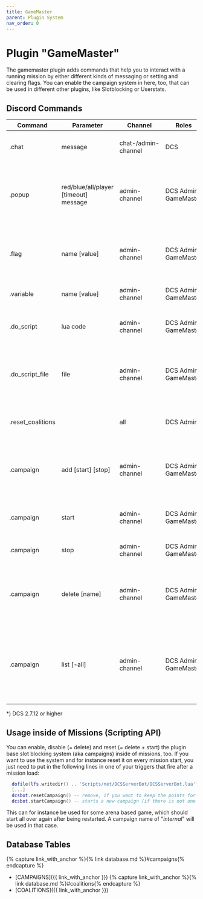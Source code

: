 ```yaml
---
title: GameMaster
parent: Plugin System
nav_order: 0
---
```


# Plugin "GameMaster"

The gamemaster plugin adds commands that help you to interact with a running mission by either different kinds of 
messaging or setting and clearing flags. You can enable the campaign system in here, too, that can be used in different
other plugins, like Slotblocking or Userstats.

## Discord Commands

| Command           | Parameter                             | Channel             | Roles                 | Description                                                                                                       |
|-------------------|---------------------------------------|---------------------|-----------------------|-------------------------------------------------------------------------------------------------------------------|
| .chat             | message                               | chat-/admin-channel | DCS                   | Send a message to the DCS in-game-chat.                                                                           |
| .popup            | red/blue/all/player [timeout] message | admin-channel       | DCS Admin, GameMaster | Send a popup to the dedicated coalition or player* in game with an optional timeout.                              |
| .flag             | name [value]                          | admin-channel       | DCS Admin, GameMaster | Sets (or clears) a flag inside the running mission or returns the current value.                                  |
| .variable         | name [value]                          | admin-channel       | DCS Admin, GameMaster | Sets (or gets) a mission variable.                                                                                |
| .do_script        | lua code                              | admin-channel       | DCS Admin, GameMaster | Run specific lua code inside the running mission.                                                                 |
| .do_script_file   | file                                  | admin-channel       | DCS Admin, GameMaster | Load a script (relative to Saved Games\DCS...) into the running mission.                                          |
| .reset_coalitions |                                       | all                 | DCS Admin             | Resets all user-coalition-bindings on all servers.                                                                |
| .campaign         | add <name> [start] [stop]             | admin-channel       | DCS Admin, GameMaster | Creates a new campaign "name", starting at "start" and ending at "stop".                                          |
| .campaign         | start <name>                          | admin-channel       | DCS Admin, GameMaster | Starts a new campaign with the provided name, if none is running.                                                 |
| .campaign         | stop                                  | admin-channel       | DCS Admin, GameMaster | Stops the current campaign.                                                                                       |
| .campaign         | delete [name]                         | admin-channel       | DCS Admin, GameMaster | Deletes a campaign out of the list. If no name is provided the current campaign will be deleted.                  |
| .campaign         | list [-all]                           | admin-channel       | DCS Admin, GameMaster | Lists all available campaigns. If "-all" is not provided (default), only campaigns from now on will be displayed. |

*) DCS 2.7.12 or higher

## Usage inside of Missions (Scripting API)

You can enable, disable (= delete) and reset (= delete + start) the plugin base slot blocking system (aka campaigns) 
inside of missions, too. If you want to use the system and for instance reset it on every mission start, you just need 
to put in the following lines in one of your triggers that fire after a mission load:
```lua
  dofile(lfs.writedir() .. 'Scripts/net/DCSServerBot/DCSServerBot.lua')
  [...]
  dcsbot.resetCampaign() -- remove, if you want to keep the points for players
  dcsbot.startCampaign() -- starts a new campaign (if there is not one started already)
```
This can for instance be used for some arena based game, which should start all over again after being restarted.
A campaign name of "_internal_" will be used in that case.

## Database Tables

{% capture link_with_anchor %}{% link database.md %}#campaigns{% endcapture %}
- [CAMPAIGNS]({{ link_with_anchor }})
{% capture link_with_anchor %}{% link database.md %}#coalitions{% endcapture %}
- [COALITIONS]({{ link_with_anchor }})

